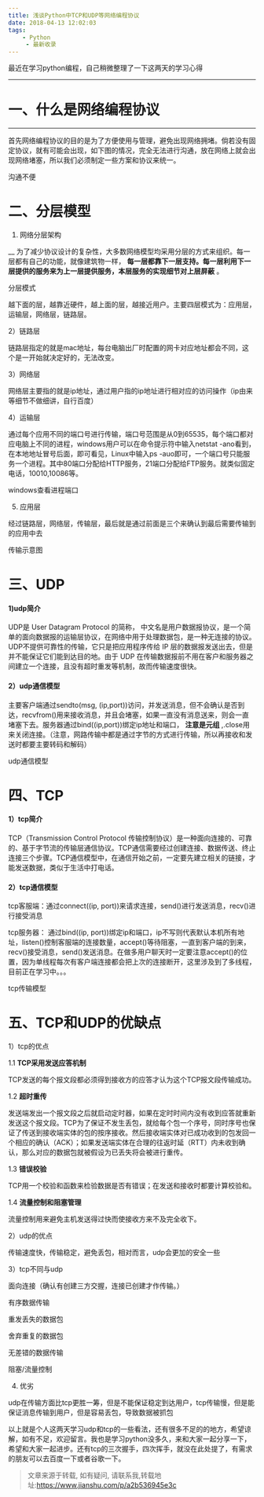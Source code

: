 ```yaml
---
title: 浅谈Python中TCP和UDP等网络编程协议
date: 2018-04-13 12:02:03
tags:
	- Python
	 - 最新收录
---
```

最近在学习python编程，自己稍微整理了一下这两天的学习心得

  

* * *

#  **一、什么是网络编程协议**

 ****
首先网络编程协议的目的是为了方便使用与管理，避免出现网络拥堵。倘若没有固定协议，就有可能会出现，如下图的情况，完全无法进行沟通，放在网络上就会出现网络堵塞，所以我们必须制定一些方案和协议来统一。

沟通不便

# 二、分层模型

1) 网络分层架构

 __ 为了减少协议设计的复杂性，大多数网络模型均采用分层的方式来组织。每一层都有自己的功能，就像建筑物一样，
**每一层都靠下一层支持。每一层利用下一层提供的服务来为上一层提供服务，本层服务的实现细节对上层屏蔽** 。

分层模式

越下面的层，越靠近硬件，越上面的层，越接近用户。主要四层模式为：应用层，运输层，网络层，链路层。

2）链路层

链路层指定的就是mac地址，每台电脑出厂时配置的网卡对应地址都会不同，这个是一开始就决定好的，无法改变。

3）网络层

网络层主要指的就是ip地址，通过用户指的ip地址进行相对应的访问操作（ip由来等细节不做细讲，自行百度）

4）运输层

通过每个应用不同的端口号进行传输，端口号范围是从0到65535，每个端口都对应电脑上不同的进程，windows用户可以在命令提示符中输入netstat
-ano看到，在本地地址冒号后面，即可看见，Linux中输入ps
-auo即可，一个端口号只能服务一个进程。其中80端口分配给HTTP服务，21端口分配给FTP服务。就类似固定电话，10010,10086等。

windows查看进程端口

5) 应用层

经过链路层，网络层，传输层，最后就是通过前面是三个来确认到最后需要传输到的应用中去

  

传输示意图

# 三、UDP

#### 1)udp简介

UDP是 User Datagram Protocol 的简称，
中文名是用户数据报协议，是一个简单的面向数据报的运输层协议，在网络中用于处理数据包，是一种无连接的协议。UDP不提供可靠性的传输，它只是把应用程序传给 IP
层的数据报发送出去，但是并不能保证它们能到达目的地。由于 UDP 在传输数据报前不用在客户和服务器之间建立一个连接，且没有超时重发等机制，故而传输速度很快。

#### 2）udp通信模型

主要客户端通过sendto(msg,
(ip,port))访问，并发送消息，但不会确认是否到达，recvfrom()用来接收消息，并且会堵塞，如果一直没有消息送来，则会一直堵塞下去。服务器通过bind((ip,port))绑定ip地址和端口，
**注意是元组** ,.close用来关闭连接。（注意，网路传输中都是通过字节的方式进行传输，所以再接收和发送时都要主要转码和解码）

udp通信模型

  

# 四、TCP

#### 1）tcp简介

TCP（Transmission Control Protocol
传输控制协议）是一种面向连接的、可靠的、基于字节流的传输层通信协议。TCP通信需要经过创建连接、数据传送、终止连接三个步骤。TCP通信模型中，在通信开始之前，一定要先建立相关的链接，才能发送数据，类似于生活中打电话。

#### 2）tcp通信模型

tcp客服端：通过connect((ip, port))来请求连接，send()进行发送消息，recv()进行接受消息

tcp服务器： 通过bind((ip,
port))绑定ip和端口，ip不写则代表默认本机所有地址，listen()控制客服端的连接数量，accept()等待阻塞，一直到客户端的到来，recv()接受消息，send()发送消息。在做多用户聊天时一定要注意accept()的位置，因为单线程每次有客户端连接都会把上次的连接断开，这里涉及到了多线程，目前正在学习中。。。

tcp传输模型

# 五、TCP和UDP的优缺点

1）tcp的优点

1.1 **TCP采用发送应答机制**

TCP发送的每个报文段都必须得到接收方的应答才认为这个TCP报文段传输成功。

1.2 **超时重传**

发送端发出一个报文段之后就启动定时器，如果在定时时间内没有收到应答就重新发送这个报文段。TCP为了保证不发生丢包，就给每个包一个序号，同时序号也保证了传送到接收端实体的包的按序接收。然后接收端实体对已成功收到的包发回一个相应的确认（ACK）；如果发送端实体在合理的往返时延（RTT）内未收到确认，那么对应的数据包就被假设为已丢失将会被进行重传。

1.3 **错误校验**

TCP用一个校验和函数来检验数据是否有错误；在发送和接收时都要计算校验和。

1.4 **流量控制和阻塞管理**

  

流量控制用来避免主机发送得过快而使接收方来不及完全收下。

2）udp的优点

传输速度快，传输稳定，避免丢包，相对而言，udp会更加的安全一些

3）tcp不同与udp

面向连接（确认有创建三方交握，连接已创建才作传输。）

有序数据传输

重发丢失的数据包

舍弃重复的数据包

无差错的数据传输

阻塞/流量控制

4) 优劣

udp在传输方面比tcp更胜一筹，但是不能保证稳定到达用户，tcp传输慢，但是能保证消息传输到用户，但是容易丢包，导致数据被抓包

  

  

以上就是个人这两天学习udp和tcp的一些看法，还有很多不足的的地方，希望谅解，如有不足，欢迎留言。我也是学习python没多久，来和大家一起分享一下，希望和大家一起进步。还有tcp的三次握手，四次挥手，就没在此处提了，有需求的朋友可以去百度一下或者谷歌一下。


> 文章来源于转载, 如有疑问, 请联系我,转载地址:https://www.jianshu.com/p/a2b536945e3c 